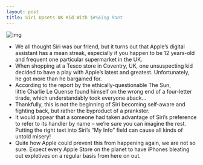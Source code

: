 ```yaml
---
layout: post
title: Siri Upsets UK Kid With $#%&ing Rant
---
```

![img](http://media.idownloadblog.com/wp-content/uploads/2011/12/siri-image.jpeg)
* We all thought Siri was our friend, but it turns out that Apple’s digital assistant has a mean streak, especially if you happen to be 12 years-old and frequent one particular supermarket in the UK.
* When shopping at a Tesco store in Coventry, UK, one unsuspecting kid decided to have a play with Apple’s latest and greatest. Unfortunately, he got more than he bargained for.
* According to the report by the ethically-questionable The Sun, little Charlie Le Quense found himself on the wrong end of a four-letter tirade, which understandably took everyone aback…
* Thankfully, this is not the beginning of Siri becoming self-aware and fighting back, but rather the byproduct of a prankster.
* It would appear that a someone had taken advantage of Siri’s preference to refer to its handler by name – we’re sure you can imagine the rest. Putting the right text into Siri’s “My Info” field can cause all kinds of untold misery!
* Quite how Apple could prevent this from happening again, we are not so sure. Expect every Apple Store on the planet to have iPhones bleating out expletives on a regular basis from here on out.

